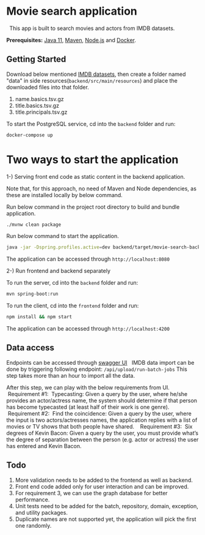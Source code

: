 # Movie search application
 
This app is built to search movies and actors from IMDB datasets.

**Prerequisites:** 
[Java 11](https://www.oracle.com/java/technologies/javase-jdk11-downloads.html), [Maven](https://maven.apache.org/download.cgi), [Node.js](https://nodejs.org/) and [Docker](https://www.docker.com/get-started).

## Getting Started

Download below mentioned [IMDB datasets](https://datasets.imdbws.com/), then create a folder named "data" in side resources(`backend/src/main/resources`) and place the downloaded files into that folder.

1) name.basics.tsv.gz
2) title.basics.tsv.gz
3) title.principals.tsv.gz 

To start the PostgreSQL service, cd into the `backend` folder and run:

```bash
docker-compose up
```

# Two ways to start the application

1-) Serving front end code as static content in the backend application. 

Note that, for this approach, no need of Maven and Node dependencies, as these are installed locally by below command.  

Run below command in the project root directory to build and bundle application.
```bash
./mvnw clean package
```
Run below command to start the application.
```bash
java -jar -Dspring.profiles.active=dev backend/target/movie-search-backend-0.0.1-SNAPSHOT.jar
```

The application can be accessed through `http://localhost:8080`

2-) Run frontend and backend separately

To run the server, cd into the `backend` folder and run:
 
```bash
mvn spring-boot:run
```

To run the client, cd into the `frontend` folder and run:
 
```bash
npm install && npm start
```

The application can be accessed through `http://localhost:4200`

## Data access

Endpoints can be accessed through [swagger UI](http://localhost:8080/swagger-ui.html)
 
IMDB data import can be done by triggering following endpoint: `/api/upload/run-batch-jobs`
This step takes more than an hour to import all the data.

After this step, we can play with the below requirements from UI.
 
 Requirement #1:
 Typecasting: Given a query by the user, where he/she provides an actor/actress name, the system should determine if that person has become typecasted (at least half of their work is one genre).
 
 Requirement #2:
 Find the coincidence: Given a query by the user, where the input is two actors/actresses names, the application replies with a list of movies or TV shows that both people have shared.
 
 Requirement #3:
 Six degrees of Kevin Bacon: Given a query by the user, you must provide what’s the degree of separation between the person (e.g. actor or actress) the user has entered and Kevin Bacon.
 
 
## Todo

1. More validation needs to be added to the frontend as well as backend.
2. Front end code added only for user interaction and can be improved.
2. For requirement 3, we can use the graph database for better performance.
3. Unit tests need to be added for the batch, repository, domain, exception, and utility packages.
4. Duplicate names are not supported yet, the application will pick the first one randomly.